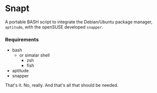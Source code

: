 # Snapt
A portable BASH script to integrate the Debian/Ubuntu package manager, `aptitude`, with the openSUSE developed `snapper`.

### Requirements
* bash
	* or simalar shell
		* zsh
		* fish
* aptitude
* snapper

That's it. No, really. And that's all that should be needed.
